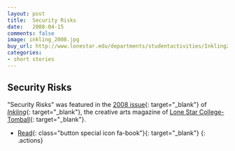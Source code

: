 ```yaml
---
layout: post
title:  Security Risks
date:   2008-04-15
comments: false
image: inkling_2008.jpg
buy_url: http://www.lonestar.edu/departments/studentactivities/Inkling2008.pdf
categories:
- short stories
---
```


## Security Risks

"Security Risks" was featured in the [2008 issue][inkling2008]{: target="_blank"} of [*Inkling*][inkling]{: target="_blank"}, the creative
arts magazine of [Lone Star College-Tomball][lsc]{: target="_blank"}.

- [Read][inkling2008]{: class="button special icon fa-book"}{: target="_blank"}
{: .actions}

<br />
<br />
<br />
<br />
<br />
<br />
<br />
<br />

[inkling2008]:http://www.lonestar.edu/departments/studentactivities/Inkling_2008.pdf
[inkling]:http://www.lonestar.edu/past-inkling-issues.htm
[lsc]:http://www.lonestar.edu/tomball.htm
